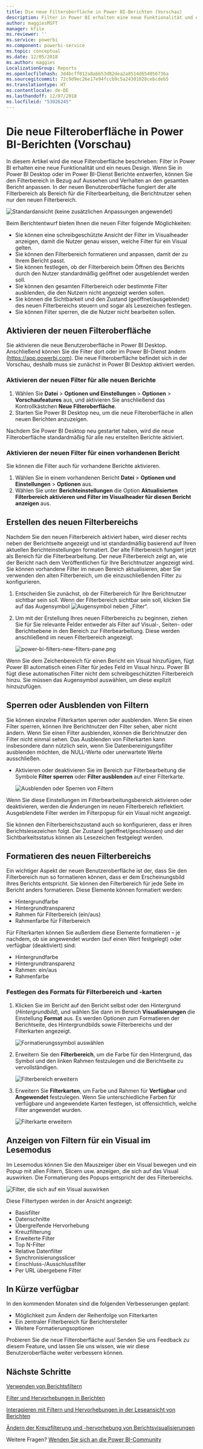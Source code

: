 ```yaml
---
title: Die neue Filteroberfläche in Power BI-Berichten (Vorschau)
description: Filter in Power BI erhalten eine neue Funktionalität und ein neues Design.
author: maggiesMSFT
manager: kfile
ms.reviewer: ''
ms.service: powerbi
ms.component: powerbi-service
ms.topic: conceptual
ms.date: 12/05/2018
ms.author: maggies
LocalizationGroup: Reports
ms.openlocfilehash: 3d4bcff012a8abb53d82dea2a8514d654056736a
ms.sourcegitcommit: 72c9d9ec26e17e94fccb9c5a24301028cebcdeb5
ms.translationtype: HT
ms.contentlocale: de-DE
ms.lasthandoff: 12/07/2018
ms.locfileid: "53026245"
---
```

# <a name="the-new-filter-experience-in-power-bi-reports-preview"></a>Die neue Filteroberfläche in Power BI-Berichten (Vorschau)

In diesem Artikel wird die neue Filteroberfläche beschrieben: Filter in Power BI erhalten eine neue Funktionalität und ein neues Design. Wenn Sie in Power BI Desktop oder im Power BI-Dienst Berichte entwerfen, können Sie den Filterbereich in Bezug auf Aussehen und Verhalten an den gesamten Bericht anpassen. In der neuen Benutzeroberfläche fungiert der alte Filterbereich als Bereich für die Filterbearbeitung, die Berichtnutzer sehen nur den neuen Filterbereich. 
 
![Standardansicht (keine zusätzlichen Anpassungen angewendet)](media/power-bi-report-filter-preview/power-bi-filter-reading.png)

Beim Berichtentwurf bieten Ihnen die neuen Filter folgende Möglichkeiten:

- Sie können eine schreibgeschützte Ansicht der Filter im Visualheader anzeigen, damit die Nutzer genau wissen, welche Filter für ein Visual gelten.
- Sie können den Filterbereich formatieren und anpassen, damit der zu Ihrem Bericht passt.
- Sie können festlegen, ob der Filterbereich beim Öffnen des Berichts durch den Nutzer standardmäßig geöffnet oder ausgeblendet werden soll.
- Sie können den gesamten Filterbereich oder bestimmte Filter ausblenden, die den Nutzern nicht angezeigt werden sollen.
- Sie können die Sichtbarkeit und den Zustand (geöffnet/ausgeblendet) des neuen Filterbereichs steuern und sogar als Lesezeichen festlegen.
- Sie können Filter sperren, die die Nutzer nicht bearbeiten sollen.

## <a name="turn-on-the-new-filter-experience"></a>Aktivieren der neuen Filteroberfläche 

Sie aktivieren die neue Benutzeroberfläche in Power BI Desktop. Anschließend können Sie die Filter dort oder im Power BI-Dienst ändern (https://app.powerbi.com). Die neue Filteroberfläche befindet sich in der Vorschau, deshalb muss sie zunächst in Power BI Desktop aktiviert werden. 

### <a name="turn-on-new-filters-for-all-new-reports"></a>Aktivieren der neuen Filter für alle neuen Berichte

1. Wählen Sie **Datei** > **Optionen und Einstellungen** > **Optionen** > **Vorschaufeatures** aus, und aktivieren Sie anschließend das Kontrollkästchen **Neue Filteroberfläche**. 
2. Starten Sie Power BI Desktop neu, um die neue Filteroberfläche in allen neuen Berichten anzuzeigen.

Nachdem Sie Power BI Desktop neu gestartet haben, wird die neue Filteroberfläche standardmäßig für alle neu erstellten Berichte aktiviert.  

### <a name="turn-on-new-filters-for-an-existing-report"></a>Aktivieren der neuen Filter für einen vorhandenen Bericht

Sie können die Filter auch für vorhandene Berichte aktivieren.

1. Wählen Sie in einem vorhandenen Bericht **Datei** > **Optionen und Einstellungen** > **Optionen** aus.
2. Wählen Sie unter **Berichteinstellungen** die Option **Aktualisierten Filterbereich aktivieren und Filter im Visualheader für diesen Bericht anzeigen** aus.

## <a name="build-the-new-filter-pane"></a>Erstellen des neuen Filterbereichs

Nachdem Sie den neuen Filterbereich aktiviert haben, wird dieser rechts neben der Berichtseite angezeigt und ist standardmäßig basierend auf Ihren aktuellen Berichteinstellungen formatiert. Der alte Filterbereich fungiert jetzt als Bereich für die Filterbearbeitung. Der neue Filterbereich zeigt an, wie der Bericht nach dem Veröffentlichen für Ihre Berichtnutzer angezeigt wird. Sie können vorhandene Filter im neuen Bereich aktualisieren, aber Sie verwenden den alten Filterbereich, um die einzuschließenden Filter zu konfigurieren.

1. Entscheiden Sie zunächst, ob der Filterbereich für Ihre Berichtnutzer sichtbar sein soll. Wenn der Filterbereich sichtbar sein soll, klicken Sie auf das Augensymbol ![Augensymbol](media/power-bi-report-filter-preview/power-bi-filter-off-eye-icon.png) neben „Filter“.

2. Um mit der Erstellung Ihres neuen Filterbereichs zu beginnen, ziehen Sie für Sie relevante Felder entweder als Filter auf Visual-, Seiten- oder Berichtsebene in den Bereich zur Filterbearbeitung. Diese werden anschließend im neuen Filterbereich angezeigt.

    ![power-bi-filters-new-filters-pane.png](media/power-bi-report-filter-preview/power-bi-filters-new-filters-pane.png)

Wenn Sie dem Zeichenbereich für einen Bericht ein Visual hinzufügen, fügt Power BI automatisch einen Filter für jedes Feld im Visual hinzu. Power BI fügt diese automatischen Filter nicht dem schreibgeschützten Filterbereich hinzu. Sie müssen das Augensymbol auswählen, um diese explizit hinzuzufügen.

 
## <a name="lock-or-hide-filters"></a>Sperren oder Ausblenden von Filtern

Sie können einzelne Filterkarten sperren oder ausblenden. Wenn Sie einen Filter sperren, können Ihre Berichtnutzer den Filter sehen, aber nicht ändern. Wenn Sie einen Filter ausblenden, können die Berichtnutzer den Filter nicht einmal sehen. Das Ausblenden von Filterkarten kann insbesondere dann nützlich sein, wenn Sie Datenbereinigungsfilter ausblenden möchten, die NULL-Werte oder unerwartete Werte ausschließen. 

- Aktivieren oder deaktivieren Sie im Bereich zur Filterbearbeitung die Symbole **Filter sperren** oder **Filter ausblenden** auf einer Filterkarte.

   ![Ausblenden oder Sperren von Filtern](media/power-bi-report-filter-preview/power-bi-filter-hide-lock.gif)

Wenn Sie diese Einstellungen im Filterbearbeitungsbereich aktivieren oder deaktivieren, werden die Änderungen im neuen Filterbereich reflektiert. Ausgeblendete Filter werden im Filterpopup für ein Visual nicht angezeigt.

Sie können den Filterbereichszustand auch so konfigurieren, dass er ihren Berichtslesezeichen folgt. Der Zustand (geöffnet/geschlossen) und der Sichtbarkeitsstatus können als Lesezeichen festgelegt werden.
 
## <a name="format-the-new-filters-pane"></a>Formatieren des neuen Filterbereichs

Ein wichtiger Aspekt der neuen Benutzeroberfläche ist der, dass Sie den Filterbereich nun so formatieren können, dass er dem Erscheinungsbild Ihres Berichts entspricht. Sie können den Filterbereich für jede Seite im Bericht anders formatieren. Diese Elemente können formatiert werden: 

- Hintergrundfarbe
- Hintergrundtransparenz
- Rahmen für Filterbereich (ein/aus)
- Rahmenfarbe für Filterbereich

Für Filterkarten können Sie außerdem diese Elemente formatieren – je nachdem, ob sie angewendet wurden (auf einen Wert festgelegt) oder verfügbar (deaktiviert) sind: 

- Hintergrundfarbe
- Hintergrundtransparenz
- Rahmen: ein/aus
- Rahmenfarbe

### <a name="set-the-format-for-the-filters-pane-and-cards"></a>Festlegen des Formats für Filterbereich und -karten

1. Klicken Sie im Bericht auf den Bericht selbst oder den Hintergrund (*Hintergrundbild*), und wählen Sie dann im Bereich **Visualisierungen** die Einstellung **Format** aus. 
    Es werden Optionen zum Formatieren der Berichtseite, des Hintergrundbilds sowie Filterbereichs und der Filterkarten angezeigt.

    ![Formatierungssymbol auswählen](media/power-bi-report-filter-preview/power-bi-filter-format.png)    

1. Erweitern Sie den **Filterbereich**, um die Farbe für den Hintergrund, das Symbol und den linken Rahmen festzulegen und die Berichtseite zu vervollständigen.

    ![Filterbereich erweitern](media/power-bi-report-filter-preview/power-bi-filter-format-pane.png)

1. Erweitern Sie **Filterkarten**, um Farbe und Rahmen für **Verfügbar** und **Angewendet** festzulegen. Wenn Sie unterschiedliche Farben für verfügbare und angewendete Karten festlegen, ist offensichtlich, welche Filter angewendet wurden. 
  
    ![Filterkarte erweitern](media/power-bi-report-filter-preview/power-bi-filter-format-card.png)

## <a name="view-filters-for-a-visual-in-reading-mode"></a>Anzeigen von Filtern für ein Visual im Lesemodus

Im Lesemodus können Sie den Mauszeiger über ein Visual bewegen und ein Popup mit allen Filtern, Slicern usw. anzeigen, die sich auf das Visual auswirken. Die Formatierung des Popups entspricht der des Filterbereichs. 

![Filter, die sich auf ein Visual auswirken](media/power-bi-report-filter-preview/power-bi-filter-per-visual.png)

Diese Filtertypen werden in der Ansicht angezeigt: 
- Basisfilter
- Datenschnitte
- Übergreifende Hervorhebung 
- Kreuzfilterung
- Erweiterte Filter
- Top N-Filter
- Relative Datenfilter
- Synchronisierungsslicer
- Einschluss-/Ausschlussfilter
- Per URL übergebene Filter

## <a name="coming-soon"></a>In Kürze verfügbar

In den kommenden Monaten sind die folgenden Verbesserungen geplant:
- Möglichkeit zum Ändern der Reihenfolge von Filterkarten
- Ein zentraler Filterbereich für Berichtersteller 
- Weitere Formatierungsoptionen

Probieren Sie die neue Filteroberfläche aus! Senden Sie uns Feedback zu diesem Feature, und lassen Sie uns wissen, wie wir diese Benutzeroberfläche weiter verbessern können. 

## <a name="next-steps"></a>Nächste Schritte
[Verwenden von Berichtsfiltern](consumer/end-user-report-filter.md)

[Filter und Hervorhebungen in Berichten](power-bi-reports-filters-and-highlighting.md)

[Interagieren mit Filtern und Hervorhebungen in der Leseansicht von Berichten](consumer/end-user-reading-view.md)

[Ändern der Kreuzfilterung und -hervorhebung von Berichtsvisualisierungen](consumer/end-user-interactions.md)

Weitere Fragen? [Wenden Sie sich an die Power BI-Community](http://community.powerbi.com/)

